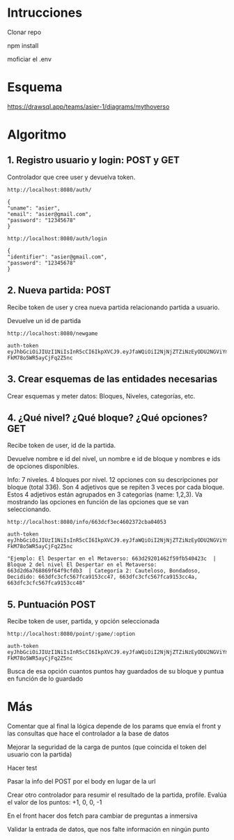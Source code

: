 # Intrucciones

Clonar repo

npm install

moficiar el .env

# Esquema

https://drawsql.app/teams/asier-1/diagrams/mythoverso

# Algoritmo

## 1. Registro usuario y login: POST y GET

Controlador que cree user y devuelva token. 

```
http://localhost:8080/auth/

{
"uname": "asier",
"email": "asier@gmail.com",
"password": "12345678"
}

http://localhost:8080/auth/login

{
"identifier": "asier@gmail.com",
"password": "12345678"
}
```

##  2. Nueva partida: POST 

Recibe token de user y crea nueva partida relacionando partida a usuario. 

Devuelve un id de partida

```
http://localhost:8080/newgame

auth-token eyJhbGciOiJIUzI1NiIsInR5cCI6IkpXVCJ9.eyJfaWQiOiI2NjNjZTZiNzEyODU2NGViYmE3NmNjYzEiLCJ1c2VybmFtZSI6ImFzaWVyIiwiZW1haWwiOiJhc2llckBnbWFpbC5jb20iLCJpYXQiOjE3MTUyNjcyOTR9.tB0u7JmQjn2oajvQA6VKl-FkM78o5WR5ayCjFq2Z5nc
```

## 3. Crear esquemas de las entidades necesarias

Crear esquemas y meter datos: Bloques, Niveles, categorías, etc.

##  4. ¿Qué nivel?  ¿Qué bloque? ¿Qué opciones?  GET

Recibe token de user, id de la partida. 

Devuelve nombre e id del nivel, un nombre e id de bloque y nombres e ids de opciones disponibles. 

Info: 7 niveles. 4 bloques por nivel. 12 opciones con su descripciones por bloque (total 336). Son 4 adjetivos que se repiten 3 veces por cada bloque. Estos 4 adjetivos están agrupados en 3 categorías (name: 1,2,3). Va mostrando las opciones en función de las opciones que se van seleccionando.

```
http://localhost:8080/info/663dcf3ec4602372cba04053

auth-token eyJhbGciOiJIUzI1NiIsInR5cCI6IkpXVCJ9.eyJfaWQiOiI2NjNjZTZiNzEyODU2NGViYmE3NmNjYzEiLCJ1c2VybmFtZSI6ImFzaWVyIiwiZW1haWwiOiJhc2llckBnbWFpbC5jb20iLCJpYXQiOjE3MTUyNjcyOTR9.tB0u7JmQjn2oajvQA6VKl-FkM78o5WR5ayCjFq2Z5nc

"Ejemplo: El Despertar en el Metaverso: 663d29201462f59fb540423c  | Bloque 2 del nivel El Despertar en el Metaverso: 663d2d6a768869f64f9cfdb3  | Categoría 2: Cauteloso, Bondadoso, Decidido: 663dfc3cfc567fca9153cc47, 663dfc3cfc567fca9153cc4a, 663dfc3cfc567fca9153cc48"

```

## 5. Puntuación POST

Recibe token de user, partida, y opción seleccionada

```
http://localhost:8080/point/:game/:option

auth-token eyJhbGciOiJIUzI1NiIsInR5cCI6IkpXVCJ9.eyJfaWQiOiI2NjNjZTZiNzEyODU2NGViYmE3NmNjYzEiLCJ1c2VybmFtZSI6ImFzaWVyIiwiZW1haWwiOiJhc2llckBnbWFpbC5jb20iLCJpYXQiOjE3MTUyNjcyOTR9.tB0u7JmQjn2oajvQA6VKl-FkM78o5WR5ayCjFq2Z5nc
```

Busca de esa opción cuantos puntos hay guardados de su bloque y puntua en función de lo guardado

# Más

Comentar que al final la lógica depende de los params que envía el front y las consultas que hace el controlador a la base de datos

Mejorar la seguridad de la carga de puntos (que coincida el token del usuario con la partida)

Hacer test

Pasar la info del POST por el body en lugar de la url

Crear otro controlador para resumir el resultado de la partida, profile. Evalúa el valor de los puntos: +1, 0, 0, -1

En el front hacer dos fetch para cambiar de preguntas a inmersiva

Validar la entrada de datos, que nos falte información en ningún punto





	
